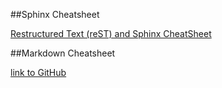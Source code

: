 ##Sphinx Cheatsheet

[Restructured Text (reST) and Sphinx CheatSheet](http://thomas-cokelaer.info/tutorials/sphinx/rest_syntax.html)

##Markdown Cheatsheet

[link to GitHub](https://github.com/adam-p/markdown-here/wiki/Markdown-Cheatsheet)
